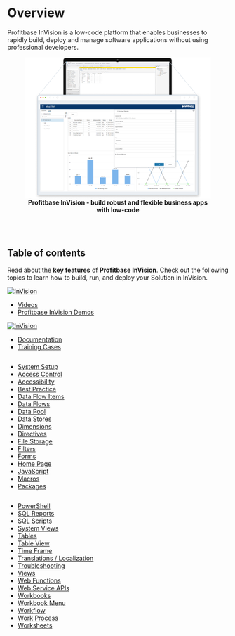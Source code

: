 
# Overview

Profitbase InVision is a low-code platform that enables businesses to rapidly build, deploy and manage software applications without using professional developers.

<figure style="display: flex;flex-direction: column;align-items: center;">
     <img src="/images/invision/invision_overview.png" style="width:100%">
    <figcaption style="text-align:center"><b>Profitbase InVision - build robust and flexible business apps with low-code</b></figcaption>
</figure>

<br/>
<br/>

## Table of contents

Read about the **key features** of **Profitbase InVision**. Check out the following topics to learn how to build, run, and deploy your Solution in InVision.

<div class="new-flex-container">
    <div class="new-flex-column">
        <a href="videos/index.md">
            <img src="https://profitbasedocs.blob.core.windows.net/imagestitlesites/InvVideos.png" alt="InVision" title="InVision">
        </a>
        <ul>
            <li><a href="videos/index.md">Videos</a></li>
            <li><a href="http://demo.profitbase.com/portal/#">Profitbase InVision Demos</a></li>
        </ul>
    </div>
    <div class="new-flex-column">
        <a href="docs/index.md">
            <img src="https://profitbasedocs.blob.core.windows.net/imagestitlesites/InvDocs.png" alt="InVision" title="InVision">
        </a>
        <ul>
            <li><a href="docs/index.md">Documentation</a></li>
            <li><a href="trainingcase/index.md">Training Cases</a></li>
        </ul>
    </div>
</div>


<div class="column-container">
    <div class="column">
        <ul>
            <li><a href="docs/systemsetup.md">System Setup</a></li>
            <li><a href="docs/accesscontrol.md">Access Control</a></li>
            <li><a href="docs/accessibility.md">Accessibility</a></li>
            <li><a href="docs/bestpractice/index.md">Best Practice</a></li>
            <li><a href="docs/dataflowitems.md">Data Flow Items</a></li>
            <li><a href="docs/dataflows.md">Data Flows</a></li>
            <li><a href="docs/datapool.md">Data Pool</a></li>
            <li><a href="docs/datastores.md">Data Stores</a></li>
            <li><a href="docs/dimensions.md">Dimensions</a></li>
            <li><a href="docs/directives.md">Directives</a></li>
            <li><a href="docs/filestorage.md">File Storage</a></li>
            <li><a href="docs/filters.md">Filters</a></li>
            <li><a href="docs/forms.md">Forms</a></li>
            <li><a href="docs/homepage.md">Home Page</a></li>
            <li><a href="docs/javascript.md">JavaScript</a></li>
            <li><a href="docs/macros.md">Macros</a></li>
            <li><a href="docs/package.md">Packages</a></li>
        </ul>
    </div>
    <div class="column">
        <ul>
            <li><a href="docs/powershell.md">PowerShell</a></li>
            <li><a href="docs/sqlreports.md">SQL Reports</a></li>
            <li><a href="docs/sqlscripts.md">SQL Scripts</a></li>
            <li><a href="docs/systemviews.md">System Views</a></li>
            <li><a href="docs/tables.md">Tables</a></li>
            <li><a href="docs/tableview.md">Table View</a></li>
            <li><a href="docs/timeframe.md">Time Frame</a></li>
            <li><a href="docs/translationsloc.md">Translations / Localization</a></li>
            <li><a href="docs/troubleshooting.md">Troubleshooting</a></li>
            <li><a href="docs/views.md">Views</a></li>
            <li><a href="docs/webfunctions.md">Web Functions</a></li>
            <li><a href="docs/webserviceapis.md">Web Service APIs</a></li>
            <li><a href="docs/workbooks.md">Workbooks</a></li>
            <li><a href="docs/workbookmenu.md">Workbook Menu</a></li>
            <li><a href="docs/workflow.md">Workflow</a></li>
            <li><a href="docs/workprocess.md">Work Process</a></li>
            <li><a href="docs/worksheets.md">Worksheets</a></li>
        </ul>
    </div>
</div>
</div>